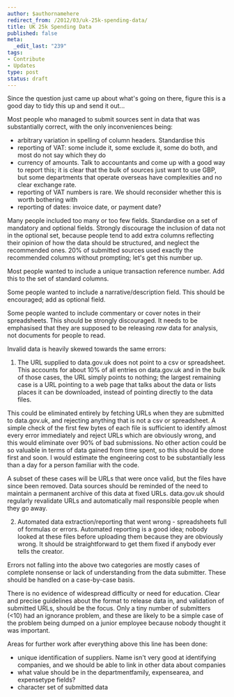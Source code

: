 ```yaml
--- 
author: $authornamehere
redirect_from: /2012/03/uk-25k-spending-data/
title: UK 25k Spending Data
published: false
meta: 
  _edit_last: "239"
tags: 
- Contribute
- Updates
type: post
status: draft
---
```

Since the question just came up about what's going on there, figure
this is a good day to tidy this up and send it out...


Most people who managed to submit sources sent in data that was
substantially correct, with the only inconveniences being:

 - arbitrary variation in spelling of column headers. Standardise this
 - reporting of VAT: some include it, some exclude it, some do both, and most do not say which they do
 - currency of amounts. Talk to accountants and come up with a good
 way to report this; it is clear that the bulk of sources just want to
 use GBP, but some departments that operate overseas have complexities
 and no clear exchange rate.
 - reporting of VAT numbers is rare. We should reconsider whether this
 is worth bothering with
 - reporting of dates: invoice date, or payment date?

Many people included too many or too few fields. Standardise on a set
of mandatory and optional fields. Strongly discourage the inclusion of
data not in the optional set, because people tend to add extra columns
reflecting their opinion of how the data should be structured, and
neglect the recommended ones. 20% of submitted sources used exactly
the recommended columns without prompting; let's get this number up.

Most people wanted to include a unique transaction reference
number. Add this to the set of standard columns.

Some people wanted to include a narrative/description field. This
should be encouraged; add as optional field.

Some people wanted to include commentary or cover notes in their
spreadsheets. This should be strongly discouraged. It needs to be
emphasised that they are supposed to be releasing *raw* data for
analysis, not documents for people to read.

Invalid data is heavily skewed towards the same errors:

1. The URL supplied to data.gov.uk does not point to a csv or
spreadsheet. This accounts for about 10% of all entries on data.gov.uk
and in the bulk of those cases, the URL simply points to nothing; the
largest remaining case is a URL pointing to a web page that talks
about the data or lists places it can be downloaded, instead of
pointing directly to the data files.

This could be eliminated entirely by fetching URLs when they are
submitted to data.gov.uk, and rejecting anything that is not a csv or
spreadsheet. A simple check of the first few bytes of each file is
sufficient to identify almost every error immediately and reject URLs
which are obviously wrong, and this would eliminate over 90% of bad
submissions. No other action could be so valuable in terms of data
gained from time spent, so this should be done first and soon. I would
estimate the engineering cost to be substantially less than a day for
a person familiar with the code.

A subset of these cases will be URLs that were once valid, but the
files have since been removed. Data sources should be reminded of the
need to maintain a permanent archive of this data at fixed
URLs. data.gov.uk should regularly revalidate URLs and automatically
mail responsible people when they go away.

2. Automated data extraction/reporting that went wrong - spreadsheets
full of formulas or errors. Automated reporting is a good idea; nobody
looked at these files before uploading them because they are obviously
wrong. It should be straightforward to get them fixed if anybody ever
tells the creator.

Errors not falling into the above two categories are mostly cases of
complete nonsense or lack of understanding from the data
submitter. These should be handled on a case-by-case basis.

There is no evidence of widespread difficulty or need for
education. Clear and precise guidelines about the format to release
data in, and validation of submitted URLs, should be the focus. Only a
tiny number of submitters (<10) had an ignorance problem, and these
are likely to be a simple case of the problem being dumped on a junior
employee because nobody thought it was important.

Areas for further work after everything above this line has been done:

 - unique identification of suppliers. Name isn't very good at
 identifying companies, and we should be able to link in other data
 about companies
 - what value should be in the departmentfamily, expensearea, and expensetype fields?
 - character set of submitted data
